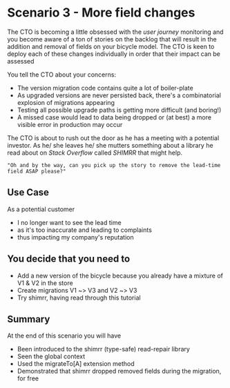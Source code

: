 # Scenario 3 - More field changes

The CTO is becoming a little obsessed with the *user journey* monitoring and you become aware of a 
ton of stories on the backlog that will result in the addition and removal of fields on your 
bicycle model.  The CTO is keen to deploy each of these changes individually in order that their impact
can be assessed

You tell the CTO about your concerns:

- The version migration code contains quite a lot of boiler-plate
- As upgraded versions are never persisted back, there's a combinatorial explosion of migrations appearing 
- Testing all possible upgrade paths is getting more difficult (and boring!)
- A missed case would lead to data being dropped or (at best) a more visible error in production may occur

The CTO is about to rush out the door as he has a meeting with a potential investor. As he/ she leaves
he/ she mutters something about a library he read about on *Stack Overflow* called *SHIMRR* that might help.

    "Oh and by the way, can you pick up the story to remove the lead-time field ASAP please?"
  

## Use Case

As a potential customer 
- I no longer want to see the lead time 
- as it's too inaccurate and leading to complaints 
- thus impacting my company's reputation


## You decide that you need to

- Add a new version of the bicycle because you already have a mixture of V1 & V2 in the store
- Create migrations V1 ~> V3 and V2 ~> V3
- Try shimrr, having read through this tutorial 

## Summary

At the end of this scenario you will have
 - Been introduced to the shimrr (type-safe) read-repair library
 - Seen the global context
 - Used the migrateTo[A] extension method 
 - Demonstrated that shimrr dropped removed fields during the migration, for free


 



    


